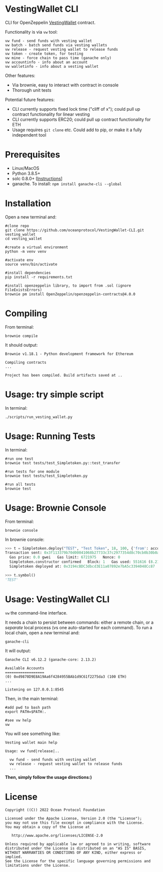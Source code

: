 # VestingWallet CLI

CLI for OpenZeppelin [VestingWallet](https://github.com/OpenZeppelin/openzeppelin-contracts/blob/27f8609ac949fb3a0b24b8194e6ff3eb2dcd0f67/contracts/token/TokenTimelock.sol) contract. 

Functionality is via `vw` tool:
```text
vw fund - send funds with vesting wallet
vw batch - batch send funds via vesting wallets
vw release - request vesting wallet to release funds
vw token - create token, for testing
vw mine - force chain to pass time (ganache only)
vw accountinfo - info about an account
vw walletinfo - info about a vesting wallet
```

Other features:
- Via brownie, easy to interact with contract in console
- Thorough unit tests

Potential future features:
- CLI currently supports fixed lock time ("cliff of x"); could pull up contract functionality for linear vesting
- CLI currently supports ERC20; could pull up contract functionality for ETH
- Usage requires `git clone` etc. Could add to pip, or make it a fully independent tool 

# Prerequisites

- Linux/MacOS
- Python 3.8.5+
- solc 0.8.0+ [[Instructions](https://docs.soliditylang.org/en/v0.8.9/installing-solidity.html)]
- ganache. To install: `npm install ganache-cli --global`

# Installation

Open a new terminal and:

```console
#clone repo
git clone https://github.com/oceanprotocol/VestingWallet-CLI.git vesting_wallet
cd vesting_wallet

#create a virtual environment
python -m venv venv

#activate env
source venv/bin/activate

#install dependencies
pip install -r requirements.txt

#install openzeppelin library, to import from .sol (ignore FileExistsErrors)
brownie pm install OpenZeppelin/openzeppelin-contracts@4.0.0
```

# Compiling

From terminal:
```console
brownie compile
```

It should output:
```text
Brownie v1.18.1 - Python development framework for Ethereum

Compiling contracts
...

Project has been compiled. Build artifacts saved at ..
```

# Usage: try simple script

In terminal:
```console
./scripts/run_vesting_wallet.py
```

# Usage: Running Tests

In terminal:
```console
#run one test
brownie test tests/test_Simpletoken.py::test_transfer

#run tests for one module
brownie test tests/test_Simpletoken.py

#run all tests
brownie test
```

# Usage: Brownie Console

From terminal:
```console
brownie console
```

In brownie console:
```python
>>> t = Simpletoken.deploy("TEST", "Test Token", 18, 100, {'from': accounts[0]})
Transaction sent: 0x3f113379b70d00041068b27733c37c2977354d8c70cb0b30b0af3087fca9c2b8
  Gas price: 0.0 gwei   Gas limit: 6721975   Nonce: 0
  Simpletoken.constructor confirmed   Block: 1   Gas used: 551616 (8.21%)
  Simpletoken deployed at: 0x3194cBDC3dbcd3E11a07892e7bA5c3394048Cc87

>>> t.symbol()                                                                                                                                                                                              
'TEST'
```


# Usage: VestingWallet CLI

`vw` the command-line interface.

It needs a chain to persist between commands: either a remote chain, or a _separate_ local process (vs one auto-started for each command). To run a local chain, open a _new_ terminal and:
```console
ganache-cli 
```

It will output:
```text
Ganache CLI v6.12.2 (ganache-core: 2.13.2)

Available Accounts
==================
(0) 0xd9870D9E8A19Aa6f4284955BAb1d9C61f2275da3 (100 ETH)
...

Listening on 127.0.0.1:8545
```

Then, in the main terminal:
```console
#add pwd to bash path
export PATH=$PATH:.

#see vw help
vw
```

You will see something like:
```text
Vesting wallet main help

Usage: vw fund|release|..

  vw fund - send funds with vesting wallet
  vw release - request vesting wallet to release funds
  ...
```

**Then, simply follow the usage directions:)**

# License

    Copyright ((C)) 2022 Ocean Protocol Foundation

    Licensed under the Apache License, Version 2.0 (the "License");
    you may not use this file except in compliance with the License.
    You may obtain a copy of the License at

       http://www.apache.org/licenses/LICENSE-2.0

    Unless required by applicable law or agreed to in writing, software
    distributed under the License is distributed on an "AS IS" BASIS,
    WITHOUT WARRANTIES OR CONDITIONS OF ANY KIND, either express or implied.
    See the License for the specific language governing permissions and
    limitations under the License.
